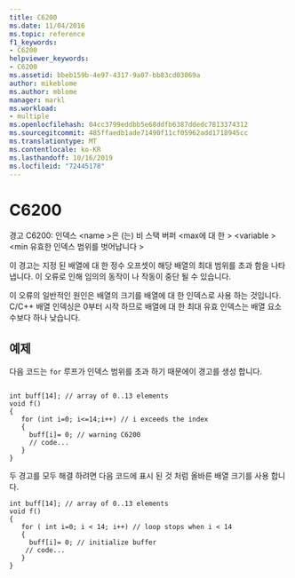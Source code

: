```yaml
---
title: C6200
ms.date: 11/04/2016
ms.topic: reference
f1_keywords:
- C6200
helpviewer_keywords:
- C6200
ms.assetid: bbeb159b-4e97-4317-9a07-bb83cd03069a
author: mikeblome
ms.author: mblome
manager: markl
ms.workload:
- multiple
ms.openlocfilehash: 04cc3799eddbb5e68ddfb6387ddedc7813374312
ms.sourcegitcommit: 485ffaedb1ade71490f11cf05962add1718945cc
ms.translationtype: MT
ms.contentlocale: ko-KR
ms.lasthandoff: 10/16/2019
ms.locfileid: "72445178"
---
```

# <a name="c6200"></a>C6200
경고 C6200: 인덱스 \<name >은 (는) 비 스택 버퍼 \<max에 대 한 > \<variable > \<min 유효한 인덱스 범위를 벗어납니다 >

 이 경고는 지정 된 배열에 대 한 정수 오프셋이 해당 배열의 최대 범위를 초과 함을 나타냅니다. 이 오류로 인해 임의의 동작이 나 작동이 중단 될 수 있습니다.

 이 오류의 일반적인 원인은 배열의 크기를 배열에 대 한 인덱스로 사용 하는 것입니다. C/C++ 배열 인덱싱은 0부터 시작 하므로 배열에 대 한 최대 유효 인덱스는 배열 요소 수보다 하나 낮습니다.

## <a name="example"></a>예제
 다음 코드는 `for` 루프가 인덱스 범위를 초과 하기 때문에이 경고를 생성 합니다.

```

int buff[14]; // array of 0..13 elements
void f()
{
   for (int i=0; i<=14;i++) // i exceeds the index
   {
     buff[i]= 0; // warning C6200
     // code...
   }
}
```

 두 경고를 모두 해결 하려면 다음 코드에 표시 된 것 처럼 올바른 배열 크기를 사용 합니다.

```
int buff[14]; // array of 0..13 elements
void f()
{
   for ( int i=0; i < 14; i++) // loop stops when i < 14
   {
     buff[i]= 0; // initialize buffer
    // code...
   }
}
```
